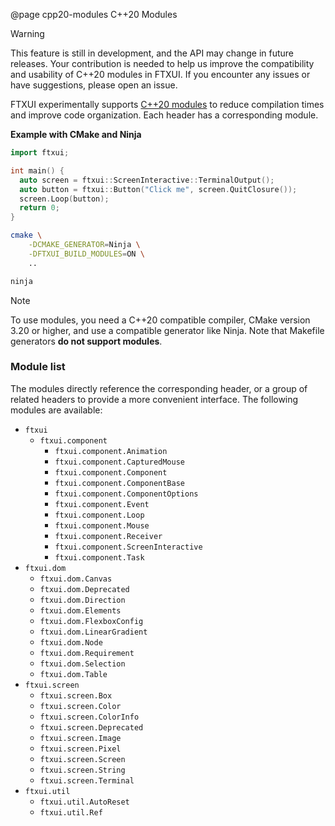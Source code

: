 @page cpp20-modules C++20 Modules


> [!WARNING]
> This feature is still in development, and the API may change in future releases.
> Your contribution is needed to help us improve the compatibility and usability
> of C++20 modules in FTXUI. If you encounter any issues or have suggestions,
> please open an issue.

FTXUI experimentally supports
[C++20 modules](https://en.cppreference.com/w/cpp/language/modules) to reduce
compilation times and improve code organization. Each header has a
corresponding module.

**Example with CMake and Ninja**


```cpp
import ftxui;

int main() {
  auto screen = ftxui::ScreenInteractive::TerminalOutput();
  auto button = ftxui::Button("Click me", screen.QuitClosure());
  screen.Loop(button);
  return 0;
}
```

```sh
cmake \
    -DCMAKE_GENERATOR=Ninja \
    -DFTXUI_BUILD_MODULES=ON \
    ..

ninja
```
> [!NOTE]
> To use modules, you need a C++20 compatible compiler, CMake version 3.20 or
> higher, and use a compatible generator like Ninja. Note that Makefile
> generators **do not support modules**.

### Module list

The modules directly reference the corresponding header, or a group of related
headers to provide a more convenient interface. The following modules 
are available:

- `ftxui`
    - `ftxui.component`
      - `ftxui.component.Animation`
      - `ftxui.component.CapturedMouse`
      - `ftxui.component.Component`
      - `ftxui.component.ComponentBase`
      - `ftxui.component.ComponentOptions`
      - `ftxui.component.Event`
      - `ftxui.component.Loop`
      - `ftxui.component.Mouse`
      - `ftxui.component.Receiver`
      - `ftxui.component.ScreenInteractive`
      - `ftxui.component.Task`
- `ftxui.dom`
    - `ftxui.dom.Canvas`
    - `ftxui.dom.Deprecated`
    - `ftxui.dom.Direction`
    - `ftxui.dom.Elements`
    - `ftxui.dom.FlexboxConfig`
    - `ftxui.dom.LinearGradient`
    - `ftxui.dom.Node`
    - `ftxui.dom.Requirement`
    - `ftxui.dom.Selection`
    - `ftxui.dom.Table`
- `ftxui.screen`
    - `ftxui.screen.Box`
    - `ftxui.screen.Color`
    - `ftxui.screen.ColorInfo`
    - `ftxui.screen.Deprecated`
    - `ftxui.screen.Image`
    - `ftxui.screen.Pixel`
    - `ftxui.screen.Screen`
    - `ftxui.screen.String`
    - `ftxui.screen.Terminal`
- `ftxui.util`
    - `ftxui.util.AutoReset`
    - `ftxui.util.Ref`

